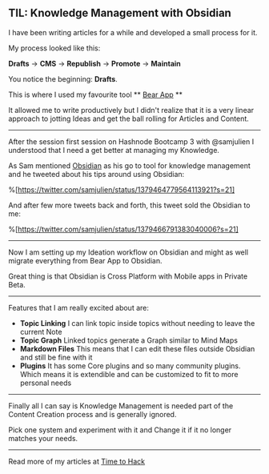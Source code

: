 ## TIL: Knowledge Management with Obsidian

I have been writing articles for a while and developed a small process for it.

My process looked like this:

**Drafts** -> **CMS** -> **Republish** -> **Promote** -> **Maintain**

You notice the beginning: **Drafts**.

This is where I used my favourite tool ** [Bear App](https://bear.app/) **

It allowed me to write productively but I didn't realize that it is a very linear approach to jotting Ideas and get the ball rolling for Articles and Content.

---

After the session first session on Hashnode Bootcamp 3 with @samjulien I understood that I need a get better at managing my Knowledge.

As Sam mentioned  [Obsidian](https://obsidian.md/)  as his go to tool for knowledge management and he tweeted about his tips around using Obsidian:

%[https://twitter.com/samjulien/status/1379464779564113921?s=21]

And after few more tweets back and forth, this tweet sold the Obsidian to me:

%[https://twitter.com/samjulien/status/1379466791383040006?s=21]

---

Now I am setting up my Ideation workflow on Obsidian and might as well migrate everything from Bear App to Obsidian.

Great thing is that Obsidian is Cross Platform with Mobile apps in Private Beta.

---

Features that I am really excited about are:
* **Topic Linking** I can link topic inside topics without needing to leave the current Note
* **Topic Graph** Linked topics generate a Graph similar to Mind Maps
* **Markdown Files** This means that I can edit these files outside Obsidian and still be fine with it
* **Plugins** It has some Core plugins and so many community plugins. Which means it is extendible and can be customized to fit to more personal needs

---

Finally all I can say is Knowledge Management is needed part of the Content Creation process and is generally ignored.

Pick one system and experiment with it and Change it if it no longer matches your needs.

---

Read more of my articles at [Time to Hack](https://time2hack.com)

